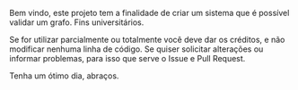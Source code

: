 Bem vindo, este projeto tem a finalidade de criar um sistema que é possível validar um grafo. Fins universitários.

Se for utilizar parcialmente ou totalmente você deve dar os créditos, e não modificar nenhuma linha de código. Se quiser solicitar alterações ou informar problemas, para isso que serve o Issue e Pull Request.

Tenha um ótimo dia, abraços.
